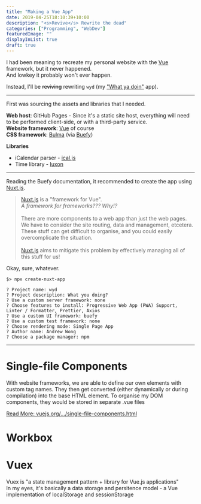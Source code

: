 ```yaml
---
title: "Making a Vue App"
date: 2019-04-25T18:10:39+10:00
description: "<s>Revive</s> Rewrite the dead"
categories: ["Programming", "WebDev"]
featuredImage: ""
displayInList: true
draft: true
---
```


[Vue]:http://vuejs.org
I had been meaning to recreate my personal website with the [Vue] framework, but it never happened.  
And lowkey it probably won't ever happen.

Instead, I'll be <s>reviving</s> rewriting `wyd` (my ["What ya doin"](https://www.youtube.com/watch?v=-UapogBimLU) app).

---

First was sourcing the assets and libraries that I needed.

**Web host**: GitHub Pages - Since it's a static site host, everything will need to be performed client-side, or with a third-party service.  
**Website framework**: [Vue] of course  
**CSS framework**: [Bulma](https://bulma.io/) (via [Buefy](https://buefy.org/))

**Libraries**

* iCalendar parser - [ical.js](https://www.npmjs.com/package/ical.js)
* Time library - [luxon](https://www.npmjs.com/package/luxon)

---

Reading the Buefy documentation, it recommended to create the app using [Nuxt.js](https://nuxtjs.org/).

> [Nuxt.js](https://nuxtjs.org/) is a "framework for Vue".  
_A framework for frameworks??? Why!?_  
&nbsp;  
There are more components to a web app than just the web pages. We have to consider the site routing, data and management, etcetera.  
These stuff can get difficult to organise, and you could easily overcomplicate the situation.  
&nbsp;  
[Nuxt.js](https://nuxtjs.org/) aims to mitigate this problem by effectively managing all of this stuff for us!

Okay, sure, whatever.

`$> npx create-nuxt-app`

```
? Project name: wyd
? Project description: What you doing?
? Use a custom server framework: none
? Choose features to install: Progressive Web App (PWA) Support, Linter / Formatter, Prettier, Axios
? Use a custom UI framework: buefy
? Use a custom test framework: none
? Choose rendering mode: Single Page App
? Author name: Andrew Wong
? Choose a package manager: npm
```

---

# Single-file Components
With website frameworks, we are able to define our own elements with custom tag names. They then get converted (either dynamically or during compilation) into the base HTML element. To organise my DOM components, they would be stored in separate .vue files  

[Read More: vuejs.org/.../single-file-components.html](https://vuejs.org/v2/guide/single-file-components.html)

# Workbox

# Vuex
Vuex is "a state management pattern + library for Vue.js applications"  
In my eyes, it's basically a data storage and persitence model - a Vue implementation of localStorage and sessionStorage
